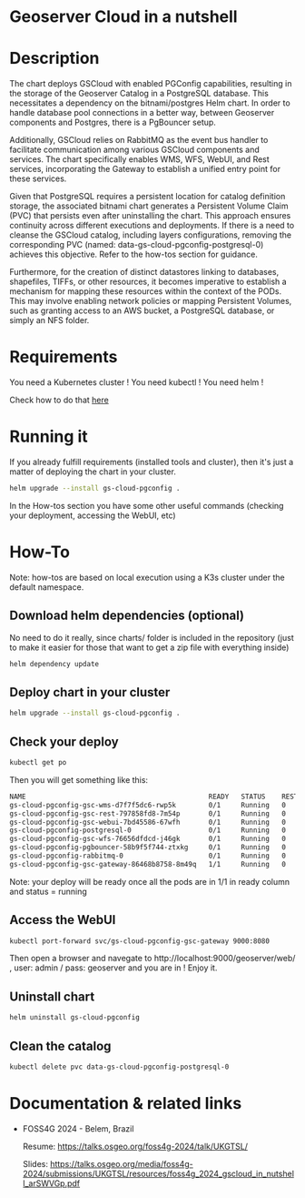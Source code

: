 # Geoserver Cloud in a nutshell

# Description

The chart deploys GSCloud with enabled PGConfig capabilities, resulting in the storage of the Geoserver Catalog in a PostgreSQL database. This necessitates a dependency on the bitnami/postgres Helm chart.
In order to handle database pool connections in a better way, between Geoserver components and Postgres, there is a PgBouncer setup.

Additionally, GSCloud relies on RabbitMQ as the event bus handler to facilitate communication among various GSCloud components and services. The chart specifically enables WMS, WFS, WebUI, and Rest services, incorporating the Gateway to establish a unified entry point for these services.

Given that PostgreSQL requires a persistent location for catalog definition storage, the associated bitnami chart generates a Persistent Volume Claim (PVC) that persists even after uninstalling the chart. This approach ensures continuity across different executions and deployments. If there is a need to cleanse the GSCloud catalog, including layers configurations, removing the corresponding PVC (named: data-gs-cloud-pgconfig-postgresql-0) achieves this objective. Refer to the how-tos section for guidance.

Furthermore, for the creation of distinct datastores linking to databases, shapefiles, TIFFs, or other resources, it becomes imperative to establish a mechanism for mapping these resources within the context of the PODs. This may involve enabling network policies or mapping Persistent Volumes, such as granting access to an AWS bucket, a PostgreSQL database, or simply an NFS folder.

# Requirements

You need a Kubernetes cluster !
You need kubectl !
You need helm !

Check how to do that [here](https://github.com/camptocamp/helm-geoserver-cloud/blob/master/examples/README.md)

# Running it
If you already fulfill requirements (installed tools and cluster), then it's just a matter of deploying the chart in your cluster.

```bash
helm upgrade --install gs-cloud-pgconfig .
```
In the How-tos section you have some other useful commands (checking your deployment, accessing the WebUI, etc)


# How-To

Note: how-tos are based on local execution using a K3s cluster under the default namespace.


## Download helm dependencies (optional)

No need to do it really, since charts/ folder is included in the repository (just to make it easier for those that want to get a zip file with everything inside)

```bash
helm dependency update
```

## Deploy chart in your cluster

```bash
helm upgrade --install gs-cloud-pgconfig .
```

## Check your deploy

```bash
kubectl get po
```

Then you will get something like this:

```bash
NAME                                             READY   STATUS    RESTARTS   AGE
gs-cloud-pgconfig-gsc-wms-d7f7f5dc6-rwp5k        0/1     Running   0          8s
gs-cloud-pgconfig-gsc-rest-797858fd8-7m54p       0/1     Running   0          8s
gs-cloud-pgconfig-gsc-webui-7bd45586-67wfh       0/1     Running   0          8s
gs-cloud-pgconfig-postgresql-0                   0/1     Running   0          8s
gs-cloud-pgconfig-gsc-wfs-76656dfdcd-j46gk       0/1     Running   0          8s
gs-cloud-pgconfig-pgbouncer-58b9f5f744-ztxkg     0/1     Running   0          8s
gs-cloud-pgconfig-rabbitmq-0                     0/1     Running   0          8s
gs-cloud-pgconfig-gsc-gateway-86468b8758-8m49q   1/1     Running   0          8s
```

Note: your deploy will be ready once all the pods are in 1/1 in ready column and status = running

## Access the WebUI

```bash
kubectl port-forward svc/gs-cloud-pgconfig-gsc-gateway 9000:8080
```

Then open a browser and navegate to http://localhost:9000/geoserver/web/ , user: admin / pass: geoserver and you are in ! Enjoy it.


## Uninstall chart

```bash
helm uninstall gs-cloud-pgconfig
```

## Clean the catalog

```bash
kubectl delete pvc data-gs-cloud-pgconfig-postgresql-0
```
# Documentation & related links

- FOSS4G 2024 - Belem, Brazil
  
  Resume: https://talks.osgeo.org/foss4g-2024/talk/UKGTSL/
  
  Slides: https://talks.osgeo.org/media/foss4g-2024/submissions/UKGTSL/resources/foss4g_2024_gscloud_in_nutshell_arSWVGp.pdf
